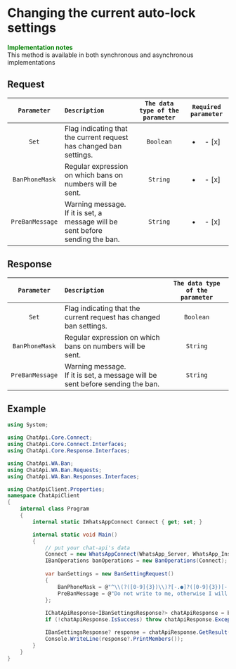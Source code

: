 ﻿# Changing the current auto-lock settings
**<span style="color:green">Implementation notes</span>**<br/>
This method is available in both synchronous and asynchronous implementations

## Request
| `Parameter` | `Description`                        | `The data type of the parameter` | `Required parameter` |
|:-----------:|:-------------------------------------|:--------------------------------:|:--------------------:|
|`Set`          | Flag indicating that the current request has changed ban settings. | `Boolean` | <ul><li>- [x] </li></ul> |
|`BanPhoneMask` | Regular expression on which bans on numbers will be sent. | `String`| <ul><li>- [x] </li></ul> |
|`PreBanMessage`| Warning message. <br/> If it is set, a message will be sent before sending the ban. | `String`| <ul><li>- [x] </li></ul> |

## Response
| `Parameter`           | `Description`                                           | `The data type of the parameter` | 
|:---------------------:|:--------------------------------------------------------|:--------------------------------:|
|`Set`          | Flag indicating that the current request has changed ban settings. | `Boolean`
|`BanPhoneMask` | Regular expression on which bans on numbers will be sent. | `String`
|`PreBanMessage`| Warning message. <br/> If it is set, a message will be sent before sending the ban. | `String`

## Example
```csharp
using System;

using ChatApi.Core.Connect;
using ChatApi.Core.Connect.Interfaces;
using ChatApi.Core.Response.Interfaces;

using ChatApi.WA.Ban;
using ChatApi.WA.Ban.Requests;
using ChatApi.WA.Ban.Responses.Interfaces;

using ChatApiClient.Properties;
namespace ChatApiClient
{
    internal class Program
    {
        internal static IWhatsAppConnect Connect { get; set; }

        internal static void Main()
        {
            // put your chat-api's data
            Connect = new WhatsAppConnect(WhatsApp_Server, WhatsApp_Instance, WhatsApp_Token); 
            IBanOperations banOperations = new BanOperations(Connect);
            
            var banSettings = new BanSettingRequest()
            {
                BanPhoneMask = @"^\\(?([0-9]{3})\\)?[-.●]?([0-9]{3})[-.●]?([0-9]{4})$",
                PreBanMessage = @"Do not write to me, otherwise I will send you a ban"
            };
            
            IChatApiResponse<IBanSettingsResponse?> chatApiResponse = banOperation.SetBanSettings(banSettings);
            if (!chatApiResponse.IsSuccess) throw chatApiResponse.Exception!;

            IBanSettingsResponse? response = chatApiResponse.GetResult();
            Console.WriteLine(response?.PrintMembers());
        }
    }
}
```
